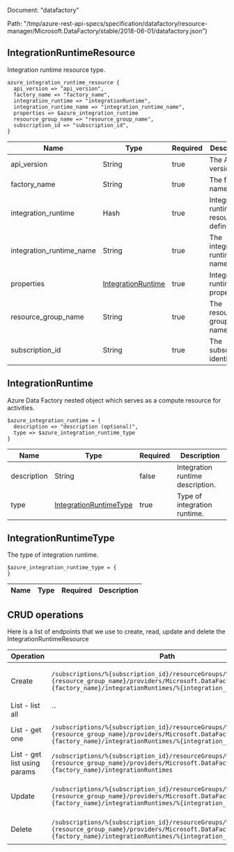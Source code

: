Document: "datafactory"


Path: "/tmp/azure-rest-api-specs/specification/datafactory/resource-manager/Microsoft.DataFactory/stable/2018-06-01/datafactory.json")

## IntegrationRuntimeResource

Integration runtime resource type.

```puppet
azure_integration_runtime_resource {
  api_version => "api_version",
  factory_name => "factory_name",
  integration_runtime => "integrationRuntime",
  integration_runtime_name => "integration_runtime_name",
  properties => $azure_integration_runtime
  resource_group_name => "resource_group_name",
  subscription_id => "subscription_id",
}
```

| Name        | Type           | Required       | Description       |
| ------------- | ------------- | ------------- | ------------- |
|api_version | String | true | The API version. |
|factory_name | String | true | The factory name. |
|integration_runtime | Hash | true | Integration runtime resource definition. |
|integration_runtime_name | String | true | The integration runtime name. |
|properties | [IntegrationRuntime](#integrationruntime) | true | Integration runtime properties. |
|resource_group_name | String | true | The resource group name. |
|subscription_id | String | true | The subscription identifier. |
        
## IntegrationRuntime

Azure Data Factory nested object which serves as a compute resource for activities.

```puppet
$azure_integration_runtime = {
  description => "description (optional)",
  type => $azure_integration_runtime_type
}
```

| Name        | Type           | Required       | Description       |
| ------------- | ------------- | ------------- | ------------- |
|description | String | false | Integration runtime description. |
|type | [IntegrationRuntimeType](#integrationruntimetype) | true | Type of integration runtime. |
        
## IntegrationRuntimeType

The type of integration runtime.

```puppet
$azure_integration_runtime_type = {
}
```

| Name        | Type           | Required       | Description       |
| ------------- | ------------- | ------------- | ------------- |



## CRUD operations

Here is a list of endpoints that we use to create, read, update and delete the IntegrationRuntimeResource

| Operation | Path | Verb | Description | OperationID |
| ------------- | ------------- | ------------- | ------------- | ------------- |
|Create|`/subscriptions/%{subscription_id}/resourceGroups/%{resource_group_name}/providers/Microsoft.DataFactory/factories/%{factory_name}/integrationRuntimes/%{integration_runtime_name}`|Put|Creates or updates an integration runtime.|IntegrationRuntimes_CreateOrUpdate|
|List - list all|``||||
|List - get one|`/subscriptions/%{subscription_id}/resourceGroups/%{resource_group_name}/providers/Microsoft.DataFactory/factories/%{factory_name}/integrationRuntimes/%{integration_runtime_name}`|Get|Gets an integration runtime.|IntegrationRuntimes_Get|
|List - get list using params|`/subscriptions/%{subscription_id}/resourceGroups/%{resource_group_name}/providers/Microsoft.DataFactory/factories/%{factory_name}/integrationRuntimes`|Get|Lists integration runtimes.|IntegrationRuntimes_ListByFactory|
|Update|`/subscriptions/%{subscription_id}/resourceGroups/%{resource_group_name}/providers/Microsoft.DataFactory/factories/%{factory_name}/integrationRuntimes/%{integration_runtime_name}`|Put|Creates or updates an integration runtime.|IntegrationRuntimes_CreateOrUpdate|
|Delete|`/subscriptions/%{subscription_id}/resourceGroups/%{resource_group_name}/providers/Microsoft.DataFactory/factories/%{factory_name}/integrationRuntimes/%{integration_runtime_name}`|Delete|Deletes an integration runtime.|IntegrationRuntimes_Delete|
